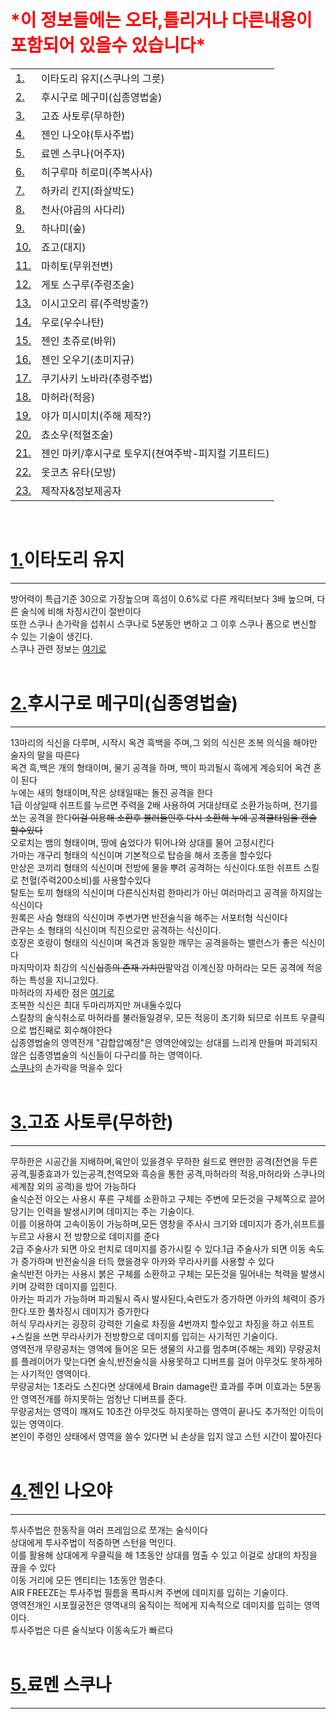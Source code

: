 <!DOCTYPE html>
<html>
<head>
    <style>
        #header h1 {color: red;}
    </style>
</head>
<body>
    <div id="header">
        <h1>*이 정보들에는 오타,틀리거나 다른내용이 포함되어 있을수 있습니다*</h1>
    </div>
    <form>
        <table>
            <tr>
                <td><label><a href="#1">1.</a></label></td>
                <td>이타도리 유지(스쿠나의 그릇)</td>
            </tr>
            <tr>
                <td><label><a href="#2">2.</a></label></td>
                <td>후시구로 메구미(십종영법술)</td>
            </tr>
            <tr>
                <td><label><a href="#3">3.</a></label></td>
                <td>고죠 사토루(무하한)</td>
            </tr>
            <tr>
                <td><label><a href="#4">4.</a></label></td>
                <td>젠인 나오야(투사주법)</td>
            </tr>
            <tr>
                <td><label><a href="#5">5.</a></label></td>
                <td>료멘 스쿠나(어주자)</td>
            </tr>
            <tr>
                <td><label><a href="#6">6.</a></label></td>
                <td>히구루마 히로미(주복사사)</td>
            </tr>
            <tr>
                <td><label><a href="#7">7.</a></label></td>
                <td>하카리 킨지(좌살박도)</td>
            </tr>
            <tr>
                <td><label><a href="#8">8.</a></label></td>
                <td>천사(야곱의 사다리)</td>
            </tr>
            <tr>
                <td><label><a href="#9">9.</a></label></td>
                <td>하나미(숲)</td>
            </tr>
            <tr>
                <td><label><a href="#10">10.</a></label></td>
                <td>죠고(대지)</td>
            </tr>
            <tr>
                <td><label><a href="#11">11.</a></label></td>
                <td>마히토(무위전변)</td>
            </tr>
            <tr>
                <td><label><a href="#12">12.</a></label></td>
                <td>게토 스구루(주령조술)</td>
            </tr>
            <tr>
                <td><label><a href="#13">13.</a></label></td>
                <td>이시고오리 류(주력방출?)</td>
            </tr>
            <tr>
                <td><label><a href="#14">14.</a></label></td>
                <td>우로(우수나탄)</td>
            </tr>
            <tr>
                <td><label><a href="#15">15.</a></label></td>
                <td>젠인 초쥬로(바위)</td>
            </tr>
            <tr>
                <td><label><a href="#16">16.</a></label></td>
                <td>젠인 오우기(초미지규)</td>
            </tr>
            <tr>
                <td><label><a href="#17">17.</a></label></td>
                <td>쿠기사키 노바라(추령주법)</td>
            </tr>
            <tr>
                <td><label><a href="#18">18.</a></label></td>
                <td>마허라(적응)</td>
            </tr>
            <tr>
                <td><label><a href="#19">19.</a></label></td>
                <td>야가 미시미치(주해 제작?)</td>
            </tr>
            <tr>
                <td><label><a href="#20">20.</a></label></td>
                <td>쵸소우(적혈조술)</td>
            </tr>
            <tr>
                <td><label><a href="#21">21.</a></label></td>
                <td>젠인 마키/후시구로 토우지(쳔여주박-피지컬 기프티드)</td>
            </tr>
            <tr>
                <td><label><a href="#22">22.</a></label></td>
                <td>옷코츠 유타(모방)</td>
            </tr>
            <tr>
                <td><label><a href="#23">23.</a></label></td>
                <td>제작자&정보제공자</td>
            </tr>
        </table>
    </form>
    <br />
    <h1 id="1"><label><a href="#1">1.</a></label>이타도리 유지</h1>
    <hr/>
    <div>방어력이 특급기준 30으로 가장높으며 흑섬이 0.6%로 다른 캐릭터보다 3배 높으며, 다른 술식에 비해 차징시간이 절반이다</div>
    <div>또한 스쿠나 손가락을 섭취시 스쿠나로 5분동안 변하고 그 이후 스쿠나 폼으로 변신할 수 있는 기술이 생긴다.</div>
    <div>스쿠나 관련 정보는 <label><a href="#23">여기로</a></label></div>
    <br /> 
    <h1 id="2"><label><a href="#2">2.</a></label>후시구로 메구미(십종영법술)</h1>
    <hr/>
    <div>13마리의 식신을 다루며, 시작시 옥견 흑백을 주며,그 외의 식신은 조복 의식을 해야만 술자의 말을 따른다</div>
    <div>옥견 흑,백은 개의 형태이며, 물기 공격을 하며, 백이 파괴될시 흑에게 계승되어 옥견 혼이 된다</div>
    <div>누에는 새의 형태이며,작은 상태일때는 돌진 공격을 한다</div>
    <div>1급 이상일때 쉬프트를 누르면 주력을 2배 사용하여 거대상태로 소환가능하며, 전기를 쏘는 공격을 한다<del>이걸 이용해 소환후 불러들인후 다시 소환해 누에 공격쿨타임을 캔슬 할수있다</del></div>
    <div>오로치는 뱀의 형태이며, 땅에 숨었다가 튀어나와 상대를 물어 고정시킨다</div>
    <div>가마는 개구리 형태의 식신이며 기본적으로 탑승을 해서 조종을 할수있다</div>
    <div>만상은 코끼리 형태의 식신이며 전방에 물을 뿌려 공격하는 식신이다.또한 쉬프트 스킬로 천혈(주력200소비)를 사용할수있다</div>
    <div>탈토는 토끼 형태의 식신이며 다른식신처럼 한마리가 아닌 여러마리고 공격을 하지않는 식신이다</div>
    <div>원록은 사슴 형태의 식신이며 주변가면 반전술식을 해주는 서포터형 식신이다</div>
    <div>관우는 소 형태의 식신이며 직진으로만 공격하는 식신이다.</div>
    <div>호장은 호랑이 형태의 식신이며 옥견과 동일한 깨무는 공격을하는 밸런스가 좋은 식신이다</div>
    <div>마지막이자 최강의 식신<del>십종의 존재 가치인</del>팔악검 이계신장 마허라는 모든 공격에 적응하는 특성을 지니고있다.</div>
    <div>마허라의 자세한 점은 <label><a href="#18">여기로</a></label></div>
    <div>조복한 식신은 최대 두마리까지만 꺼내둘수있다</div>
    <div>스킬창의 술식취소로 마허라를 불러들일경우, 모든 적응이 초기화 되므로 쉬프트 우클릭으로 법진째로 회수해야한다 </div>
    <div>십종영법술의 영역전개 "감합압예정"은 영역안에있는 상대를 느리게 만들며 파괴되지 않은 십종영법술의 식신들이 다구리를 하는 영역이다.</div>
    <div><label><a href="#5">스쿠나</a></label>의 손가락을 먹을수 있다</div>
    <br />
    <h1 id="3"><label><a href="#3">3.</a></label>고죠 사토루(무하한)</h1>
    <hr/>
    <div>무하한은 시공간을 지배하며,육안이 있을경우 무하한 쉴드로 왠만한 공격(전연을 두른 공격,필중효과가 있는공격,천역모와 흑승을 통한 공격,마허라의 적응,마허라와 스쿠나의 세계참 외의 공격)을 방어 가능하다</div>
    <div>술식순전 아오는 사용시 푸른 구체를 소환하고 구체는 주변에 모든것을 구체쪽으로 끌어당기는 인력을 발생시키며 데미지는 주는 기술이다.</div>
    <div>이를 이용하여 고속이동이 가능하며,모든 영창을 주사시 크기와 데미지가 증가,쉬프트를 누르고 사용시 전 방향으로 데미지를 준다</div>
    <div>2급 주술사가 되면 아오 펀치로 데미지를 증가시킬 수 있다.1급 주술사가 되면 이동 속도가 증가하며 반전술식을 터득 했을경우 아카와 무라사키를 사용할 수 있다</div>
    <div>술식반전 아카는 사용시 붉은 구체를 소환하고 구체는 모든것을 밀어내는 척력을 발생시키며 강력한 데미지를 입힌다.</div>
    <div>아카는 파괴가 가능하며 파괴될시 즉시 발사된다,숙련도가 증가하면 아카의 체력이 증가한다.또한 풀차징시 데미지가 증가한다</div>
    <div>허식 무라사키는 굉장히 강력한 기술로 차징을 4번까지 할수있고 차징을 하고 쉬프트+스킬을 쓰면 무라사키가 전방향으로 데미지를 입히는 사기적인 기술이다.</div>
    <div>영역전개 무량공처는 영역에 들어온 모든 생물의 사고를 멈추며(주해는 제외)  무량공처를 플레이어가 맞는다면 술식,반전술식을 사용못하고 디버프를 걸어 아무것도 못하게하는 사기적인 영역이다.</div>
    <div>무량공처는 1초라도 스친다면 상대에세 Brain damage란 효과를 주며 이효과는 5분동안 영역전개를 하지못하는 엄청난 디버프를 준다.</div>
    <div>무량공처는 영역이 깨져도 10초간 아무것도 하지못하는 영역이 끝나도 추가적인 이득이있는 영역이다.</div>
    <div>본인이 주령인 상태에서 영역을 쓸수 있다면 뇌 손상을 입지 않고 스턴 시간이 짧아진다</div>
    <br/>
    <h1 id="4"><label><a href="#4">4.</a></label>젠인 나오야</h1>
    <hr/>
    <div>투사주법은 한동작을 여러 프레임으로 쪼개는 술식이다</div>
    <div>상대에게 투사주법이 적중하면 스턴을 먹인다.</div>
    <div>이를 활용해 상대에게 우클릭을 해 1초동안 상대를 멈출 수 있고 이걸로 상대의 차징을 끊을 수 있다</div>
    <div>이동 거리에 모든 엔티티는 1초동안 멈춘다.</div>
    <div>AIR FREEZE는 투사주법 필름을 폭파시켜 주변에 데미지를 입히는 기술이다.</div>
    <div>영역전개인 시포월궁전은 영역내의 움직이는 적에게 지속적으로 데미지를 입히는 영역이다.</div>
    <div>투사주법은 다른 술식보다 이동속도가 빠르다</div>
    <br/>
    <h1 id="5"><label><a href="#5">5.</a></label>료멘 스쿠나</h1>
    <hr/>
</body>

</html>
